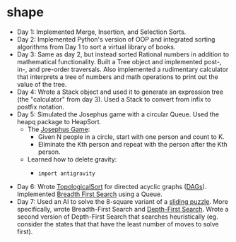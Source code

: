 # shape
- Day 1: Implemented Merge, Insertion, and Selection Sorts.
- Day 2: Implemented Python's version of OOP and integrated sorting algorithms from Day 1 to sort a virtual library of books.
- Day 3: Same as day 2, but instead sorted Rational numbers in addition to mathematical functionality. Built a Tree object and implemented post-, in-, and pre-order traversals. Also implemented a rudimentary calculator that interprets a tree of numbers and math operations to print out the value of the tree.
- Day 4: Wrote a Stack object and used it to generate an expression tree (the "calculator" from day 3). Used a Stack to convert from infix to postfix notation.
- Day 5: Simulated the Josephus game with a circular Queue. Used the heapq package to HeapSort.
  - The [Josephus Game](https://en.wikipedia.org/wiki/Josephus_problem):
    - Given N people in a circle, start with one person and count to K.
    - Eliminate the Kth person and repeat with the person after the Kth person.
  - Learned how to delete gravity:
    - ```
      import antigravity
      ```
- Day 6: Wrote [TopologicalSort](https://en.wikipedia.org/wiki/Topological_sorting) for directed acyclic graphs ([DAGs](https://en.wikipedia.org/wiki/Directed_acyclic_graph)). Implemented [Breadth First Search](https://en.wikipedia.org/wiki/Breadth-first_search) using a Queue.
- Day 7: Used an AI to solve the 8-square variant of a [sliding puzzle](https://en.wikipedia.org/wiki/Sliding_puzzle). More specifically, wrote Breadth-First Search and [Depth-First Search](https://en.wikipedia.org/wiki/Depth-first_search). Wrote a second version of Depth-First Search that searches heuristically (eg. consider the states that that have the least number of moves to solve first). 
